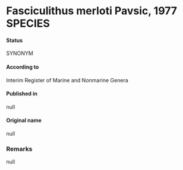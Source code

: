 Fasciculithus merloti Pavsic, 1977 SPECIES
=======

#### Status
SYNONYM

#### According to
Interim Register of Marine and Nonmarine Genera

#### Published in
null

#### Original name
null

### Remarks
null